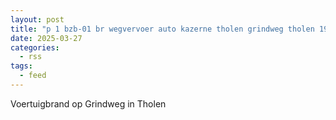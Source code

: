 ```yaml
---
layout: post
title: "p 1 bzb-01 br wegvervoer auto kazerne tholen grindweg tholen 192230"
date: 2025-03-27
categories: 
  - rss
tags: 
  - feed
---
```


Voertuigbrand op Grindweg in Tholen
